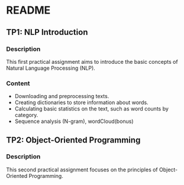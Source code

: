 # README

## TP1: NLP Introduction

### Description
This first practical assignment aims to introduce the basic concepts of Natural Language Processing (NLP).

### Content
- Downloading and preprocessing texts.
- Creating dictionaries to store information about words.
- Calculating basic statistics on the text, such as word counts by category.
- Sequence analysis (N-gram), wordCloud(bonus)

## TP2: Object-Oriented Programming

### Description
This second practical assignment focuses on the principles of Object-Oriented Programming.
